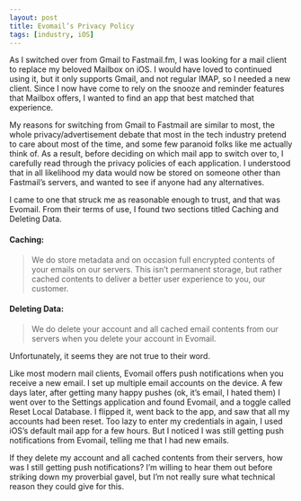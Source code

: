 ```yaml
---
layout: post
title: Evomail’s Privacy Policy
tags: [industry, iOS]
---
```


As I switched over from Gmail to Fastmail.fm, I was looking for a mail client to replace my beloved Mailbox on iOS. I would have loved to continued using it, but it only supports Gmail, and not regular IMAP, so I needed a new client. Since I now have come to rely on the snooze and reminder features that Mailbox offers, I wanted to find an app that best matched that experience.

My reasons for switching from Gmail to Fastmail are similar to most, the whole privacy/advertisement debate that most in the tech industry pretend to care about most of the time, and some few paranoid folks like me actually think of. As a result, before deciding on which mail app to switch over to, I carefully read through the privacy policies of each application. I understood that in all likelihood my data would now be stored on someone other than Fastmail’s servers, and wanted to see if anyone had any alternatives.

I came to one that struck me as reasonable enough to trust, and that was Evomail. From their terms of use, I found two sections titled Caching and Deleting Data.

#### Caching:

>We do store metadata and on occasion full encrypted contents of your emails on our servers. This isn’t permanent storage, but rather cached contents to deliver a better user experience to you, our customer.

#### Deleting Data:

>We do delete your account and all cached email contents from our servers when you delete your account in Evomail.

Unfortunately, it seems they are not true to their word.

Like most modern mail clients, Evomail offers push notifications when you receive a new email. I set up multiple email accounts on the device. A few days later, after getting many happy pushes (ok, it’s email, I hated them) I went over to the Settings application and found Evomail, and a toggle called Reset Local Database. I flipped it, went back to the app, and saw that all my accounts had been reset. Too lazy to enter my credentials in again, I used iOS’s default mail app for a few hours. But I noticed I was still getting push notifications from Evomail, telling me that I had new emails.

If they delete my account and all cached contents from their servers, how was I still getting push notifications? I’m willing to hear them out before striking down my proverbial gavel, but I’m not really sure what technical reason they could give for this.

